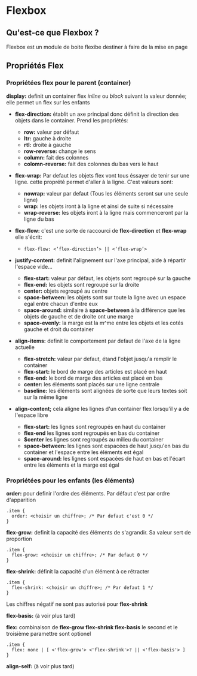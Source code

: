 # Flexbox

## Qu'est-ce que Flexbox ?

Flexbox est un module de boite flexibe destiner à faire de la mise en page


## Propriétés Flex

### Propriétées flex pour le parent (container)

**display:** definit un container flex *inline* ou *block* suivant la valeur donnée; elle permet un flex sur les enfants


* **flex-direction:** établit un axe principal donc définit la direction des objets dans le container. Prend les propriétés:
    * **row:** valeur par défaut
    * **ltr:** gauche à droite
    * **rtl:** droite à gauche
    * **row-reverse:** change le sens
    * **column:** fait des colonnes
    * **colomn-reverse:** fait des colonnes du bas vers le haut


* **flex-wrap:** Par defaut les objets flex vont tous éssayer de tenir sur une ligne. cette proprété permet d'aller à la ligne. C'est valeurs sont:
    * **nowrap:** valeur par defaut (Tous les éléments seront sur une seule ligne)
    * **wrap:** les objets iront à la ligne et ainsi de suite si nécessaire
    * **wrap-reverse:** les objets iront à la ligne mais commenceront par la ligne du bas


* **flex-flow:** c'est une sorte de raccourci de __flex-direction__ et __flex-wrap__ elle s'écrit:
    * ```flex-flow: <‘flex-direction’> || <‘flex-wrap’>```


* **justify-content:** definit l'alignement sur l'axe principal, aide à répartir l'espace vide...
    * **flex-start:** valeur par défaut, les objets sont regroupé sur la gauche
    * **flex-end:** les objets sont regroupé sur la droite
    * **center:** objets regroupé au centre
    * **space-between:** les objets sont sur toute la ligne avec un espace egal entre chacun d'entre eux
    * **space-around:** similaire à __space-between__ à la différence que les objets de gauche et de droite ont une marge
    * **space-evenly:** la marge est la m^me entre les objets et les cotés gauche et droit du container


* **align-items:** definit le comportement par defaut de l'axe de la ligne actuelle
    * **flex-stretch:** valeur par defaut, étand l'objet jusqu'a remplir le container
    * **flex-start:** le bord de marge des articles est placé en haut
    * **flex-end:** le bord de marge des articles est placé en bas
    * **center:** les éléments sont placés sur une ligne centrale
    * **baseline:** les éléments sont alignées de sorte que leurs textes soit sur la même ligne 


* **align-content;** cela aligne les lignes d'un container flex lorsqu'il y a de l'espace libre
    * **flex-start:** les lignes sont regroupés en haut du container
    * **flex-end** les lignes sont regroupés en bas du container
    * **$center** les lignes sont regroupés au milieu du container
    * **space-between:** les lignes sont espacées de haut jusqu'en bas du container et l'espace entre les éléments est égal
    * **space-around:** les lignes sont espacées de haut en bas et l'écart entre les éléments et la marge est égal


### Propriétées pour les enfants (les éléments)

**order:** pour definir l'ordre des éléments. Par défaut c'est par ordre d'apparition
```
.item {
  order: <choisir un chiffre>; /* Par defaut c'est 0 */
}
```

**flex-grow:** definit la capacité des éléments de s'agrandir. Sa valeur sert de proportion
```
.item {
  flex-grow: <choisir un chiffre>; /* Par defaut 0 */
}
```

**flex-shrink:** définit la capacité d'un élément à ce rétracter
```
.item {
  flex-shrink: <choisir un chiffre>; /* Par defaut 1 */
}
```
Les chiffres négatif ne sont pas autorisé pour __flex-shrink__


**flex-basis:** (à voir plus tard)


**flex:** combinaison de __flex-grow flex-shrink flex-basis__ le second et le troisième paramettre sont optionel
```
.item {
  flex: none | [ <'flex-grow'> <'flex-shrink'>? || <'flex-basis'> ]
}
```


**align-self:** (à voir plus tard)